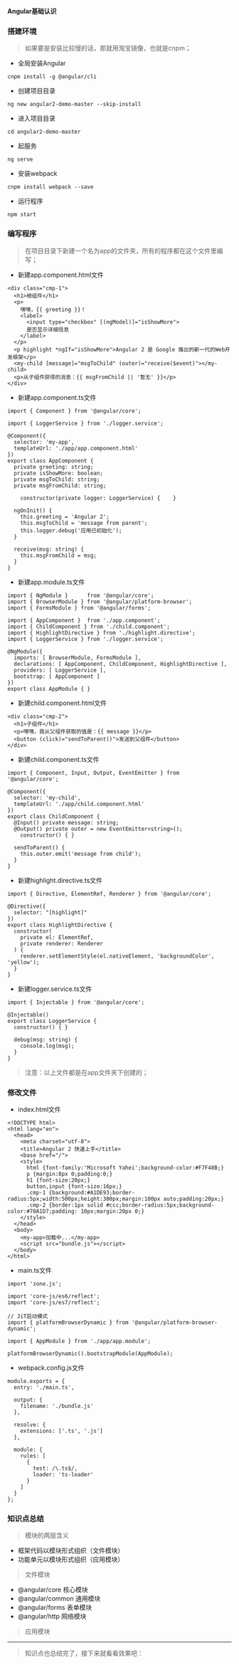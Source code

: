 **Angular基础认识**
### 搭建环境
> 如果要是安装比较慢的话，那就用淘宝镜像，也就是cnpm；
- 全局安装Angular

```
cnpm install -g @angular/cli 
```
- 创建项目目录

```
ng new angular2-demo-master --skip-install
```
- 进入项目目录

```
cd angular2-demo-master
```
- 起服务

```
ng serve
```
- 安装webpack

```
cnpm install webpack --save
```
- 运行程序

```
npm start
```
### 编写程序
> 在项目目录下新建一个名为app的文件夹，所有的程序都在这个文件里编写；
- 新建app.component.html文件

```
<div class="cmp-1">
  <h1>根组件</h1>
  <p>
    嘿嘿，{{ greeting }}！
    <label>
      <input type="checkbox" [(ngModel)]="isShowMore">
      是否显示详细信息
    </label>
  </p>
  <p highlight *ngIf="isShowMore">Angular 2 是 Google 推出的新一代的Web开发框架</p>
  <my-child [message]="msgToChild" (outer)="receive($event)"></my-child>
  <p>从子组件获得的消息：{{ msgFromChild || '暂无' }}</p>
</div>
```
- 新建app.component.ts文件

```
import { Component } from '@angular/core';

import { LoggerService } from './logger.service';

@Component({
  selector: 'my-app',
  templateUrl: './app/app.component.html'
})
export class AppComponent {
  private greeting: string;
  private isShowMore: boolean;
  private msgToChild: string;
  private msgFromChild: string;

	constructor(private logger: LoggerService) {	}

  ngOnInit() {
    this.greeting = 'Angular 2';
    this.msgToChild = 'message from parent';
    this.logger.debug('应用已初始化');
  }

  receive(msg: string) {
    this.msgFromChild = msg;
  }
}

```
- 新建app.module.ts文件

```
import { NgModule }      from '@angular/core';
import { BrowserModule } from '@angular/platform-browser';
import { FormsModule } from '@angular/forms';

import { AppComponent }  from './app.component';
import { ChildComponent } from './child.component';
import { HighlightDirective } from './highlight.directive';
import { LoggerService } from './logger.service';

@NgModule({
  imports: [ BrowserModule, FormsModule ],
  declarations: [ AppComponent, ChildComponent, HighlightDirective ],
  providers: [ LoggerService ],
  bootstrap: [ AppComponent ]
})
export class AppModule { }

```
- 新建child.component.html文件

```
<div class="cmp-2">
  <h1>子组件</h1>
  <p>嘿嘿，我从父组件获取的值是：{{ message }}</p>
  <button (click)="sendToParent()">发送到父组件</button>
</div>

```
- 新建child.component.ts文件

```
import { Component, Input, Output, EventEmitter } from '@angular/core';

@Component({
  selector: 'my-child',
  templateUrl: './app/child.component.html'
})
export class ChildComponent {
  @Input() private message: string;
  @Output() private outer = new EventEmitter<string>();
	constructor() {	}
  
  sendToParent() {
    this.outer.emit('message from child');
  }
}

```
- 新建highlight.directive.ts文件

```
import { Directive, ElementRef, Renderer } from '@angular/core';

@Directive({
  selector: "[highlight]"
})
export class HighlightDirective {
  constructor(
    private el: ElementRef, 
    private renderer: Renderer
  ) { 
    renderer.setElementStyle(el.nativeElement, 'backgroundColor', 'yellow');
  }
}

```
- 新建logger.service.ts文件

```
import { Injectable } from '@angular/core';

@Injectable() 
export class LoggerService {
  constructor() { }

  debug(msg: string) {
    console.log(msg);
  }
}
```
> 注意：以上文件都是在app文件夹下创建的；
### 修改文件
- index.html文件

```
<!DOCTYPE html>
<html lang="en">
  <head>
    <meta charset="utf-8">
    <title>Angular 2 快速上手</title>
    <base href="/">
    <style>
      html {font-family:'Microsoft Yahei';background-color:#F7F48B;}
      p {margin:8px 0;padding:0;}
      h1 {font-size:20px;}
      button,input {font-size:16px;}
      .cmp-1 {background:#A1DE93;border-radius:5px;width:500px;height:300px;margin:100px auto;padding:20px;}
      .cmp-2 {border:1px solid #ccc;border-radius:5px;background-color:#70A1D7;padding: 10px;margin:20px 0;}
    </style>
  </head>
  <body>
    <my-app>加载中...</my-app>
    <script src="bundle.js"></script>
  </body>
</html>

```
- main.ts文件

```
import 'zone.js';

import 'core-js/es6/reflect';
import 'core-js/es7/reflect';

// JiT启动模式
import { platformBrowserDynamic } from '@angular/platform-browser-dynamic';

import { AppModule } from './app/app.module';

platformBrowserDynamic().bootstrapModule(AppModule);

```
- webpack.config.js文件

```
module.exports = {
  entry: './main.ts',

  output: {
    filename: './bundle.js'
  },

  resolve: {
    extensions: ['.ts', '.js']
  },

  module: {
    rules: [
      {
        test: /\.ts$/,
        loader: 'ts-loader'
      }
    ]
  }
};

```
### 知识点总结
> 模块的两层含义
- 框架代码以模块形式组织（文件模块）
- 功能单元以模块形式组织（应用模块）
> 文件模块
- @angular/core  核心模块
- @angular/common  通用模块
- @angular/forms  表单模块
- @angular/http  网络模块
> 应用模块



---
> 知识点也总结完了，接下来就看看效果吧：
